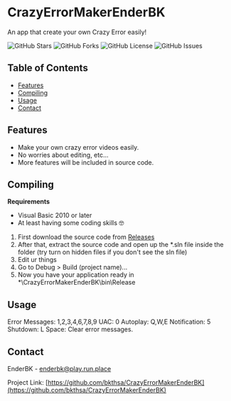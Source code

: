 # CrazyErrorMakerEnderBK
An app that create your own Crazy Error easily!

![GitHub Stars](https://img.shields.io/github/stars/bkthsa/CrazyErrorMakerEnderBK?style=social)
![GitHub Forks](https://img.shields.io/github/stars/bkthsa/CrazyErrorMakerEnderBK?style=social)
![GitHub License](https://img.shields.io/github/stars/bkthsa/CrazyErrorMakerEnderBK)
![GitHub Issues](https://img.shields.io/github/stars/bkthsa/CrazyErrorMakerEnderBK)

## Table of Contents

- [Features](#features)
- [Compiling](#Compiling)
- [Usage](#usage)
- [Contact](#contact)


## Features

- Make your own crazy error videos easily.
- No worries about editing, etc...
- More features will be included in source code.

## Compiling
**Requirements**
- Visual Basic 2010 or later
- At least having some coding skills 🤓

1. First download the source code from [Releases](https://github.com/bkthsa/CrazyErrorMakerEnderBK/releases)
2. After that, extract the source code and open up the *.sln file inside the folder (try turn on hidden files if you don't see the sln file)
3. Edit ur things
4. Go to Debug > Build (project name)...
5. Now you have your application ready in *\CrazyErrorMakerEnderBK\bin\Release


## Usage
Error Messages: 1,2,3,4,6,7,8,9
UAC: 0
Autoplay: Q,W,E
Notification: 5
Shutdown: L
Space: Clear error messages.
## Contact

EnderBK - [enderbk@play.run.place](mailto:enderbk@play.run.place)

Project Link: [https://github.com/bkthsa/CrazyErrorMakerEnderBK](https://github.com/bkthsa/CrazyErrorMakerEnderBK)
